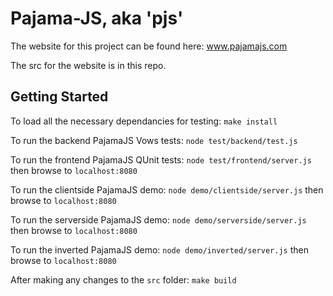 
Pajama-JS, aka 'pjs'
===

The website for this project can be found here: www.pajamajs.com

The src for the website is in this repo.


Getting Started
---

To load all the necessary dependancies for testing: `make install`

To run the backend PajamaJS Vows tests: `node test/backend/test.js`

To run the frontend PajamaJS QUnit tests: `node test/frontend/server.js` then browse to `localhost:8080`

To run the clientside PajamaJS demo: `node demo/clientside/server.js` then browse to `localhost:8080`

To run the serverside PajamaJS demo: `node demo/serverside/server.js` then browse to `localhost:8080`

To run the inverted PajamaJS demo: `node demo/inverted/server.js` then browse to `localhost:8080`

After making any changes to the `src` folder: `make build`
